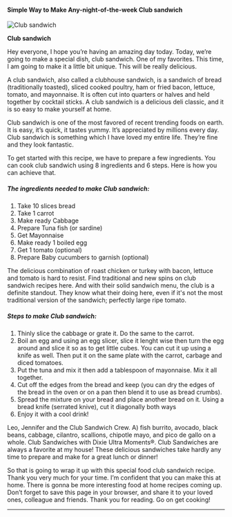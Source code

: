             

#### Simple Way to Make Any-night-of-the-week Club sandwich

![Club sandwich](https://img-global.cpcdn.com/recipes/c082b8259557f41e/751x532cq70/club-sandwich-recipe-main-photo.jpg)

**Club sandwich**

Hey everyone, I hope you’re having an amazing day today. Today, we’re going to make a special dish, club sandwich. One of my favorites. This time, I am going to make it a little bit unique. This will be really delicious.

A club sandwich, also called a clubhouse sandwich, is a sandwich of bread (traditionally toasted), sliced cooked poultry, ham or fried bacon, lettuce, tomato, and mayonnaise. It is often cut into quarters or halves and held together by cocktail sticks. A club sandwich is a delicious deli classic, and it is so easy to make yourself at home.

Club sandwich is one of the most favored of recent trending foods on earth. It is easy, it’s quick, it tastes yummy. It’s appreciated by millions every day. Club sandwich is something which I have loved my entire life. They’re fine and they look fantastic.

To get started with this recipe, we have to prepare a few ingredients. You can cook club sandwich using 8 ingredients and 6 steps. Here is how you can achieve that.

##### The ingredients needed to make Club sandwich:

1.  Take 10 slices bread
2.  Take 1 carrot
3.  Make ready Cabbage
4.  Prepare Tuna fish (or sardine)
5.  Get Mayonnaise
6.  Make ready 1 boiled egg
7.  Get 1 tomato (optional)
8.  Prepare Baby cucumbers to garnish (optional)

The delicious combination of roast chicken or turkey with bacon, lettuce and tomato is hard to resist. Find traditional and new spins on club sandwich recipes here. And with their solid sandwich menu, the club is a definite standout. They know what their doing here, even if it's not the most traditional version of the sandwich; perfectly large ripe tomato.

##### Steps to make Club sandwich:

1.  Thinly slice the cabbage or grate it. Do the same to the carrot.
2.  Boil an egg and using an egg slicer, slice it lenght wise then turn the egg around and slice it so as to get little cubes. You can cut it up using a knife as well. Then put it on the same plate with the carrot, carbage and diced tomatoes.
3.  Put the tuna and mix it then add a tablespoon of mayonnaise. Mix it all together.
4.  Cut off the edges from the bread and keep (you can dry the edges of the bread in the oven or on a pan then blend it to use as bread crumbs).
5.  Spread the mixture on your bread and place another bread on it. Using a bread knife (serrated knive), cut it diagonally both ways
6.  Enjoy it with a cool drink!

Leo, Jennifer and the Club Sandwich Crew. A) fish burrito, avocado, black beans, cabbage, cilantro, scallions, chipotle mayo, and pico de gallo on a whole. Club Sandwiches with Dixie Ultra Moments®. Club Sandwiches are always a favorite at my house! These delicious sandwiches take hardly any time to prepare and make for a great lunch or dinner!

So that is going to wrap it up with this special food club sandwich recipe. Thank you very much for your time. I’m confident that you can make this at home. There is gonna be more interesting food at home recipes coming up. Don’t forget to save this page in your browser, and share it to your loved ones, colleague and friends. Thank you for reading. Go on get cooking!

* * *